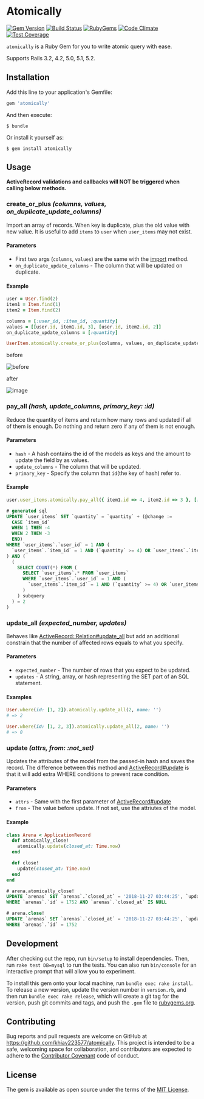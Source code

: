 # Atomically

[![Gem Version](https://img.shields.io/gem/v/atomically.svg?style=flat)](https://rubygems.org/gems/atomically)
[![Build Status](https://api.travis-ci.com/khiav223577/atomically.svg?branch=master)](https://travis-ci.com/khiav223577/atomically)
[![RubyGems](http://img.shields.io/gem/dt/atomically.svg?style=flat)](https://rubygems.org/gems/atomically)
[![Code Climate](https://codeclimate.com/github/khiav223577/atomically/badges/gpa.svg)](https://codeclimate.com/github/khiav223577/atomically)
[![Test Coverage](https://codeclimate.com/github/khiav223577/atomically/badges/coverage.svg)](https://codeclimate.com/github/khiav223577/atomically/coverage)

`atomically` is a Ruby Gem for you to write atomic query with ease.

Supports Rails 3.2, 4.2, 5.0, 5.1, 5.2.

## Installation

Add this line to your application's Gemfile:

```ruby
gem 'atomically'
```

And then execute:

    $ bundle

Or install it yourself as:

    $ gem install atomically

## Usage

**ActiveRecord validations and callbacks will NOT be triggered when calling below methods.**

### create_or_plus _(columns, values, on_duplicate_update_columns)_

Import an array of records. When key is duplicate, plus the old value with new value.
It is useful to add `items` to `user` when `user_items` may not exist.

#### Parameters

  - First two args (`columns`, `values`) are the same with the [import](https://github.com/zdennis/activerecord-import#columns-and-arrays) method.
  - `on_duplicate_update_columns` - The column that will be updated on duplicate.

#### Example
```rb
user = User.find(2)
item1 = Item.find(1)
item2 = Item.find(2)
```

```rb
columns = [:user_id, :item_id, :quantity]
values = [[user.id, item1.id, 3], [user.id, item2.id, 2]]
on_duplicate_update_columns = [:quantity]

UserItem.atomically.create_or_plus(columns, values, on_duplicate_update_columns)
```

before

![before](https://user-images.githubusercontent.com/4011729/48998921-ff430600-f18f-11e8-8eeb-e8a71bbf5802.png)

after

![image](https://user-images.githubusercontent.com/4011729/48999092-8d1ef100-f190-11e8-8372-86e2e99cbe08.png)


### pay_all _(hash, update_columns, primary_key: :id)_

Reduce the quantity of items and return how many rows and updated if all of them is enough.
Do nothing and return zero if any of them is not enough.

#### Parameters

  - `hash` - A hash contains the id of the models as keys and the amount to update the field by as values.
  - `update_columns` - The column that will be updated.
  - `primary_key` - Specify the column that `id`(the key of hash) refer to.

#### Example

```rb
user.user_items.atomically.pay_all({ item1.id => 4, item2.id => 3 }, [:quantity], primary_key: :item_id)
```

```sql
# generated sql
UPDATE `user_items` SET `quantity` = `quantity` + (@change := 
  CASE `item_id`
  WHEN 1 THEN -4
  WHEN 2 THEN -3
  END) 
WHERE `user_items`.`user_id` = 1 AND (
  `user_items`.`item_id` = 1 AND (`quantity` >= 4) OR `user_items`.`item_id` = 2 AND (`quantity` >= 3)
) AND (
  (
    SELECT COUNT(*) FROM (
      SELECT `user_items`.* FROM `user_items` 
      WHERE `user_items`.`user_id` = 1 AND (
        `user_items`.`item_id` = 1 AND (`quantity` >= 4) OR `user_items`.`item_id` = 2 AND (`quantity` >= 3)
      )
    ) subquery
  ) = 2
)
```

### update_all _(expected_number, updates)_

Behaves like [ActiveRecord::Relation#update_all](https://apidock.com/rails/ActiveRecord/Relation/update_all) but add an additional constrain that the number of affected rows equals to what you specify.

#### Parameters

  - `expected_number` - The number of rows that you expect to be updated.
  - `updates` - A string, array, or hash representing the SET part of an SQL statement.

#### Examples
```rb
User.where(id: [1, 2]).atomically.update_all(2, name: '')
# => 2

User.where(id: [1, 2, 3]).atomically.update_all(2, name: '')
# => 0
```

### update _(attrs, from: :not_set)_

Updates the attributes of the model from the passed-in hash and saves the record. The difference between this method and [ActiveRecord#update](https://apidock.com/rails/ActiveRecord/Persistence/update) is that it will add extra WHERE conditions to prevent race condition.

#### Parameters

  - `attrs` - Same with the first parameter of [ActiveRecord#update](https://apidock.com/rails/ActiveRecord/Persistence/update)
  - `from` - The value before update. If not set, use the attriutes of the model.
 
#### Example
```rb
class Arena < ApplicationRecord
  def atomically_close!
    atomically.update(closed_at: Time.now)
  end

  def close!
    update(closed_at: Time.now)
  end
end
```
```sql
# arena.atomically_close!
UPDATE `arenas` SET `arenas`.`closed_at` = '2018-11-27 03:44:25', `updated_at` = '2018-11-27 03:44:25'
WHERE `arenas`.`id` = 1752 AND `arenas`.`closed_at` IS NULL

# arena.close!
UPDATE `arenas` SET `arenas`.`closed_at` = '2018-11-27 03:44:25', `updated_at` = '2018-11-27 03:44:25'
WHERE `arenas`.`id` = 1752
```

## Development

After checking out the repo, run `bin/setup` to install dependencies. Then, run `rake test DB=mysql` to run the tests. You can also run `bin/console` for an interactive prompt that will allow you to experiment.

To install this gem onto your local machine, run `bundle exec rake install`. To release a new version, update the version number in `version.rb`, and then run `bundle exec rake release`, which will create a git tag for the version, push git commits and tags, and push the `.gem` file to [rubygems.org](https://rubygems.org).

## Contributing

Bug reports and pull requests are welcome on GitHub at https://github.com/khiav223577/atomically. This project is intended to be a safe, welcoming space for collaboration, and contributors are expected to adhere to the [Contributor Covenant](http://contributor-covenant.org) code of conduct.


## License

The gem is available as open source under the terms of the [MIT License](http://opensource.org/licenses/MIT).


